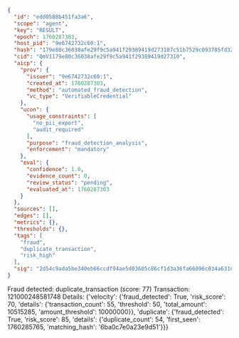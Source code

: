```json
{
  "id": "edd0588b451fa3a6",
  "scope": "agent",
  "key": "RESULT",
  "epoch": 1760287303,
  "host_pid": "9e6742732c60:1",
  "hash": "179e80c36038afe29f9c5a941f29389419d273107c51b7529c093785fd3247da",
  "cid": "QmV1179e80c36038afe29f9c5a941f29389419d27310",
  "aicp": {
    "prov": {
      "issuer": "9e6742732c60:1",
      "created_at": 1760287303,
      "method": "automated_fraud_detection",
      "vc_type": "VerifiableCredential"
    },
    "ucon": {
      "usage_constraints": [
        "no_pii_export",
        "audit_required"
      ],
      "purpose": "fraud_detection_analysis",
      "enforcement": "mandatory"
    },
    "eval": {
      "confidence": 1.0,
      "evidence_count": 0,
      "review_status": "pending",
      "evaluated_at": 1760287303
    }
  },
  "sources": [],
  "edges": [],
  "metrics": {},
  "thresholds": {},
  "tags": [
    "fraud",
    "duplicate_transaction",
    "risk_high"
  ],
  "sig": "2d54c9ada5be340eb66ccdf94ae5d03605c86cf1d3a36fa66096c034a631dd46"
}
```

Fraud detected: duplicate_transaction (score: 77)
Transaction: 121000248581748
Details: {'velocity': {'fraud_detected': True, 'risk_score': 70, 'details': {'transaction_count': 55, 'threshold': 50, 'total_amount': 10515285, 'amount_threshold': 10000000}}, 'duplicate': {'fraud_detected': True, 'risk_score': 85, 'details': {'duplicate_count': 54, 'first_seen': 1760285765, 'matching_hash': '6ba0c7e0a23e9d51'}}}